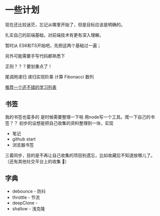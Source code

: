 # 一些计划

现在还比较迷茫，忘记从哪里开始了，但是目标应该是明确的。

扎实自己的前端基础，对前端技术有更有深入理解。

暂时从 ES6和TS开始吧，先把这两个基础过一遍；

另外可能需要手写代码都熟悉下

正则？？？要划重点了！

尾调用递归
递归实现阶乘
计算 Fibonacci 数列

[推荐一个还不错的学习列表](https://github.com/csr632/awesome-learning-resources)


## 书签

我的书签也蛮多的
是时候需要整理一下啦
用node写一个工具。爬一下自己的书签？？
初步的设想是把自己收集的资料整理到一块，实现
- 笔记
- github start
- 浏览器书签

三着同步，目的是不再让自己收集的项目别遗忘，比如收藏后不知道放哪儿了。
（还有其他社交平台上的收集 🤔）

## 字典
- debounce - 防抖
- throttle - 节流
- deepClone -
- shallow - 浅克隆
